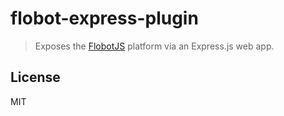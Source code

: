 # flobot-express-plugin

> Exposes the [FlobotJS](http://www.flobotjs.io) platform via an Express.js web app.


## <a name="license"></a>License

MIT
